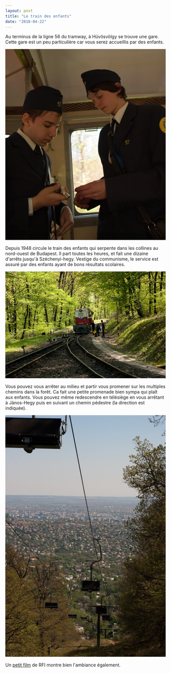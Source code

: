 ```yaml
---
layout: post
title: "Le train des enfants"
date: "2010-04-22"
---
```


Au terminus de la ligne 56 du tramway, à Hüvösvölgy se trouve une gare. Cette gare est un peu particulière car vous serez accueillis par des enfants.

![](images/IMGP8084.jpg)

Depuis 1948 circule le train des enfants qui serpente dans les collines au nord-ouest de Budapest. Il part toutes les heures, et fait une dizaine d'arrêts jusqu'à Széchenyi-hegy. Vestige du communisme, le service est assuré par des enfants ayant de bons résultats scolaires.

![](images/IMGP8103.jpg)

Vous pouvez vous arrêter au milieu et partir vous promener sur les multiples chemins dans la forêt. Ca fait une petite promenade bien sympa qui plaît aux enfants. Vous pouvez même redescendre en télésiège en vous arrêtant à Jànos-Hegy puis en suivant un chemin pédestre (la direction est indiquée).

![](images/IMGP8094.jpg)

Un [petit film](http://vimeo.com/7594619) de RFI montre bien l'ambiance également.
